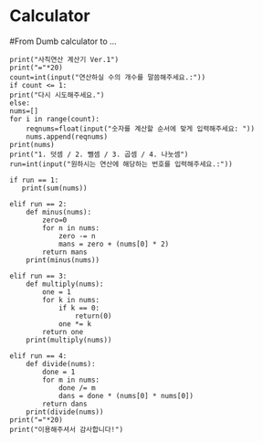 # Calculator
#From Dumb calculator to ...

    print("사칙연산 계산기 Ver.1")
    print("="*20)
    count=int(input("연산하실 수의 개수를 말씀해주세요.:"))
    if count <= 1:
    print("다시 시도해주세요.")
    else:
    nums=[]
    for i in range(count):
        reqnums=float(input("숫자를 계산할 순서에 맞게 입력해주세요: "))
        nums.append(reqnums)
    print(nums)
    print("1. 덧셈 / 2. 뺄셈 / 3. 곱셈 / 4. 나눗셈")
    run=int(input("원하시는 연산에 해당하는 번호를 입력해주세요.:"))

    if run == 1:
       print(sum(nums))

    elif run == 2:
        def minus(nums):
            zero=0
            for n in nums:
                zero -= n
                mans = zero + (nums[0] * 2)
            return mans
        print(minus(nums))

    elif run == 3:
        def multiply(nums):
            one = 1
            for k in nums:
                if k == 0:
                    return(0)
                one *= k
            return one
        print(multiply(nums))

    elif run == 4:
        def divide(nums):
            done = 1
            for m in nums:
                done /= m
                dans = done * (nums[0] * nums[0])
            return dans
        print(divide(nums))
    print("="*20)
    print("이용해주셔서 감사합니다!")



